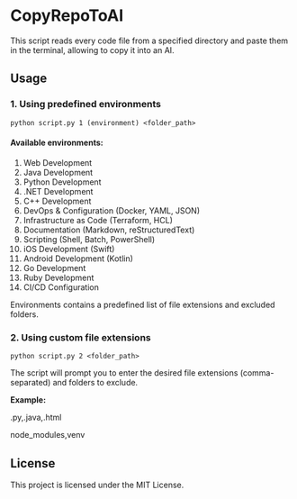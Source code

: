 # CopyRepoToAI

This script reads every code file from a specified directory and paste them in the terminal, allowing to copy it into an AI.

## Usage

### 1. Using predefined environments

```
python script.py 1 (environment) <folder_path>
```

#### Available environments:

1. Web Development
2. Java Development
3. Python Development
4. .NET Development
5. C++ Development
6. DevOps & Configuration (Docker, YAML, JSON)
7. Infrastructure as Code (Terraform, HCL)
8. Documentation (Markdown, reStructuredText)
9. Scripting (Shell, Batch, PowerShell)
10. iOS Development (Swift)
11. Android Development (Kotlin)
12. Go Development
13. Ruby Development
14. CI/CD Configuration

Environments contains a predefined list of file extensions and excluded folders.

### 2. Using custom file extensions

```
python script.py 2 <folder_path>
```

The script will prompt you to enter the desired file extensions (comma-separated) and folders to exclude.

**Example:**

.py,.java,.html

node_modules,venv

## License

This project is licensed under the MIT License.
